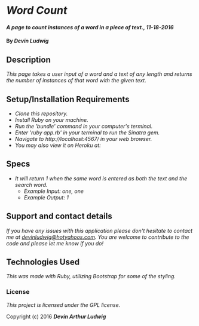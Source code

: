 # _Word Count_

#### _A page to count instances of a word in a piece of text., 11-18-2016_

#### By _**Devin Ludwig**_

## Description

_This page takes a user input of a word and a text of any length and returns the number of instances of that word with the given text._

## Setup/Installation Requirements

* _Clone this repository._
* _Install Ruby on your machine._
* _Run the 'bundle' command in your computer's terminal._
* _Enter 'ruby app.rb' in your terminal to run the Sinatra gem._
* _Navigate to http://localhost:4567/ in your web browser._
* _You may also view it on Heroku at:_

## Specs

* _It will return 1 when the same word is entered as both the text and the search word._
  * _Example Input: one, one_
  * _Example Output: 1_

## Support and contact details

_If you have any issues with this application please don't hesitate to contact me at devinludwig@hotyahoos.com. You are welcome to contribute to the code and please let me know if you do!_

## Technologies Used

_This was made with Ruby, utilizing Bootstrap for some of the styling._

### License

*This project is licensed under the GPL license.*

Copyright (c) 2016 **_Devin Arthur Ludwig_**
